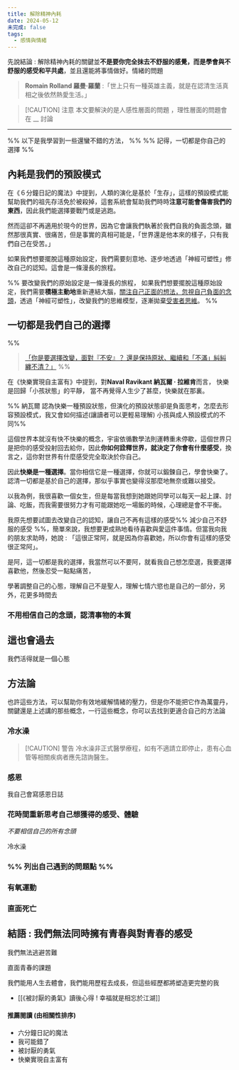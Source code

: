 ```yaml
---
title: 解除精神內耗
date: 2024-05-12
未完成: false
tags:
  - 感情與情緒
---
```

先說結論 : 解除精神內耗的關鍵並**不是要你完全抹去不舒服的感覺，而是學會與不舒服的感受和平共處**，並且還能將事情做好。情緒的問題

>**Romain Rolland 羅曼·羅蘭** :「世上只有一種英雄主義，就是在認清生活真相之後依然熱愛生活。」

> [!CAUTION] 注意
> 本文要解決的是人感性層面的問題 ，理性層面的問題會在 __ 討論  

---

%% 以下是我學習到一些還蠻不錯的方法， %%
%% 記得，一切都是你自己的選擇 %%

## 內耗是我們的預設模式

在《６分鐘日記的魔法》中提到，人類的演化是基於「生存」，這樣的預設模式能幫助我們的祖先存活免於被殺掉，這套系統會幫助我們時時**注意可能會傷害我們的東西**，因此我們能選擇要戰鬥或是逃跑。

然而這卻不再適用於現今的世界，因為它會讓我們執著於我們自我的負面念頭，雖然那很真實、很痛苦，但是事實的真相可能是，「世界還是他本來的樣子，只有我們自己在受苦。」

如果我們想要擺脫這種原始設定，我們需要刻意地、逐步地透過「神經可塑性」修改自己的認知。這會是一條漫長的旅程。

%% 要改變我們的原始設定是一條漫長的旅程，
如果我們想要擺脫這種原始設定，我們需要**積極主動地**重新連結大腦，[關注自己正面的想法，忽視自己負面的念頭](https://app.heptabase.com/1073eaff-d09e-4b1b-a27a-29250ff26aa9/card/ac050ba3-597c-429b-9d59-f47c1e38effb)，透過「神經可塑性」，改變我們的思維模型，逐漸拋棄[受害者思維](https://app.heptabase.com/1073eaff-d09e-4b1b-a27a-29250ff26aa9/card/d27f5102-fd10-46e2-b851-6aebe3dec7eb)。
 %%
## 一切都是我們自己的選擇

%% 
> [「你是要選擇改變，面對『不安』？ 還是保持原狀、繼續和「不滿」糾糾纏不清？」](https://yuku-huang.github.io/ob-public-blog/%E4%BA%8C%E3%80%81%E6%89%80%E6%9C%89%E6%96%87%E7%AB%A0/%E3%80%8A%E6%8B%86%E6%8E%89%E6%80%9D%E7%B6%AD%E8%A3%A1%E7%9A%84%E7%89%86%E3%80%8B%E8%AE%80%E5%BE%8C%E5%BF%83%E5%BE%97-!-%E6%88%91%E5%80%91%E6%9C%89%E8%83%BD%E5%8A%9B%E9%81%8E%E5%A5%BD%E8%87%AA%E5%B7%B1%E7%9A%84%E4%BA%BA%E7%94%9F#%E5%89%8D%E8%A8%80--%E4%BD%A0%E5%8A%A0%E5%9B%BA%E8%87%AA%E5%B7%B1%E7%9A%84%E7%89%86%E5%A4%9A%E4%B9%85%E4%BA%86%E4%BD%A0%E9%82%84%E5%9C%A8%E9%80%A0%E7%89%86%E5%97%8E) %%


在《快樂實現自主富有》中提到，對**Naval Ravikant 納瓦爾 · 拉維肯**而言， 快樂是回歸「小孩狀態」的平靜， 當不再覺得人生少了甚麼，快樂就在那裏。

%% 納瓦爾 認為快樂一種預設狀態，但演化的預設狀態卻是負面思考，怎麼去形容預設模式，我又會如何描述(讓讀者可以更輕易理解)
小孩與成人預設模式的不同%%

這個世界本就沒有快不快樂的概念，宇宙依循數學法則運轉重未停歇，這個世界只是把你的感受投射回去給你，因此**你如何詮釋世界，就決定了你會有什麼感受**，換言之，這你對世界有什麼感受完全取決於你自己。

因此**快樂是一種選擇**。當你相信它是一種選擇，你就可以鍛鍊自己，學會快樂了。認清一切都是基於自己的選擇，那似乎事實也變得沒那麼地無奈或難以接受。

以我為例，我很喜歡一個女生，但是每當我想到她跟她同學可以每天一起上課、討論、吃飯，而我需要很努力才有可能跟她吃一場飯的時候，心理總是會不平衡。

我原先想要試圖去改變自己的認知，讓自己不再有這樣的感受%% 減少自己不舒服的感受 %%，簡單來說，我想要更成熟地看待喜歡與愛這件事情。但當我向我的朋友求助時，她說 : 「這很正常阿，就是因為你喜歡她，所以你會有這樣的感受很正常阿」。

是阿，這一切都是我的選擇，我當然可以不要阿，就看我自己想怎麼選，我要選擇喜歡他，然後忍受一點點痛苦，

學著調整自己的心態，理解自己不是聖人，理解七情六慾也是自己的一部分，另外，花更多時間去
### 不用相信自己的念頭，認清事物的本質


## 這也會過去

我們活得就是一個心態

## 方法論

也許這些方法，可以幫助你有效地緩解情緒的壓力，但是你不能把它作為萬靈丹，關鍵還是上述講的那些概念，一行這些概念，你可以去找到更適合自己的方法論

### 冷水澡

> [!CAUTION] 警告
>冷水澡非正式醫學療程，如有不適請立即停止，患有心血管等相關疾病者應先諮詢醫生。

### 感恩

我自己會寫感恩日誌



### 花時間重新思考自己想獲得的感受、體驗

*不要相信自己的所有念頭*



冷水澡

### %% 列出自己遇到的問題點 %%

### 有氧運動

### 直面死亡



## 結語 : 我們無法同時擁有青春與對青春的感受

我們無法逃避苦難

直面青春的課題

我們能用人生去體會，我們能用歷程去成長，但這些經歷都將塑造更完整的我


- [[《被討厭的勇氣》讀後心得 ! 幸福就是相忘於江湖]]

#### 推薦閱讀 (由相關性排序)

- 六分鐘日記的魔法
- 我可能錯了
- 被討厭的勇氣
- 快樂實現自主富有